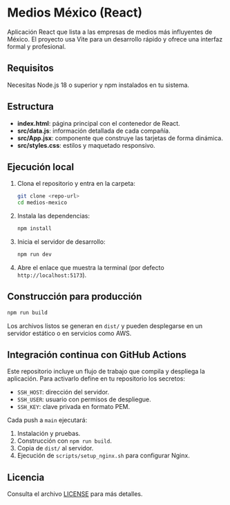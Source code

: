 # Medios México (React)

Aplicación React que lista a las empresas de medios más influyentes de México. El proyecto usa Vite para un desarrollo rápido y ofrece una interfaz formal y profesional.

## Requisitos
Necesitas Node.js 18 o superior y npm instalados en tu sistema.

## Estructura
- **index.html**: página principal con el contenedor de React.
- **src/data.js**: información detallada de cada compañía.
- **src/App.jsx**: componente que construye las tarjetas de forma dinámica.
- **src/styles.css**: estilos y maquetado responsivo.

## Ejecución local
1. Clona el repositorio y entra en la carpeta:
   ```bash
   git clone <repo-url>
   cd medios-mexico
   ```
2. Instala las dependencias:
   ```bash
   npm install
   ```
3. Inicia el servidor de desarrollo:
   ```bash
   npm run dev
   ```
4. Abre el enlace que muestra la terminal (por defecto `http://localhost:5173`).

## Construcción para producción
```bash
npm run build
```
Los archivos listos se generan en `dist/` y pueden desplegarse en un servidor estático o en servicios como AWS.


## Integración continua con GitHub Actions
Este repositorio incluye un flujo de trabajo que compila y despliega la aplicación.
Para activarlo define en tu repositorio los secretos:
- `SSH_HOST`: dirección del servidor.
- `SSH_USER`: usuario con permisos de despliegue.
- `SSH_KEY`: clave privada en formato PEM.

Cada push a `main` ejecutará:
1. Instalación y pruebas.
2. Construcción con `npm run build`.
3. Copia de `dist/` al servidor.
4. Ejecución de `scripts/setup_nginx.sh` para configurar Nginx.

## Licencia
Consulta el archivo [LICENSE](LICENSE) para más detalles.

